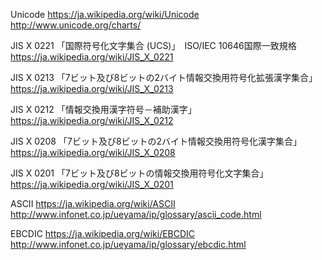 Unicode
https://ja.wikipedia.org/wiki/Unicode
http://www.unicode.org/charts/

JIS X 0221 「国際符号化文字集合 (UCS)」　ISO/IEC 10646国際一致規格
https://ja.wikipedia.org/wiki/JIS_X_0221

JIS X 0213 「7ビット及び8ビットの2バイト情報交換用符号化拡張漢字集合」
https://ja.wikipedia.org/wiki/JIS_X_0213

JIS X 0212 「情報交換用漢字符号－補助漢字」
https://ja.wikipedia.org/wiki/JIS_X_0212

JIS X 0208 「7ビット及び8ビットの2バイト情報交換用符号化漢字集合」
https://ja.wikipedia.org/wiki/JIS_X_0208

JIS X 0201 「7ビット及び8ビットの情報交換用符号化文字集合」
https://ja.wikipedia.org/wiki/JIS_X_0201

ASCII
https://ja.wikipedia.org/wiki/ASCII
http://www.infonet.co.jp/ueyama/ip/glossary/ascii_code.html

EBCDIC
https://ja.wikipedia.org/wiki/EBCDIC
http://www.infonet.co.jp/ueyama/ip/glossary/ebcdic.html
